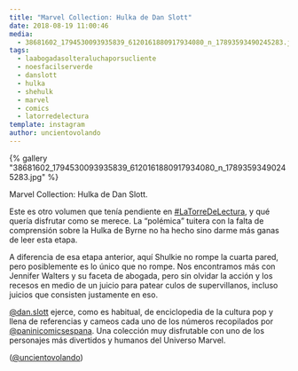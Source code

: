 ```yaml
---
title: "Marvel Collection: Hulka de Dan Slott"
date: 2018-08-19 11:00:46
media: 
  - 38681602_1794530093935839_6120161880917934080_n_17893593490245283.jpg
tags: 
  - laabogadasolteraluchaporsucliente
  - noesfacilserverde
  - danslott
  - hulka
  - shehulk
  - marvel
  - comics
  - latorredelectura
template: instagram
author: uncientovolando
---
```


{% gallery "38681602_1794530093935839_6120161880917934080_n_17893593490245283.jpg" %}

Marvel Collection: Hulka de Dan Slott.

Este es otro volumen que tenía pendiente en [#LaTorreDeLectura](/etiquetas/latorredelectura), y qué quería disfrutar como se merece. La “polémica” tuitera con la falta de comprensión sobre la Hulka de Byrne no ha hecho sino darme más ganas de leer esta etapa.

A diferencia de esa etapa anterior, aquí Shulkie no rompe la cuarta pared, pero posiblemente es lo único que no rompe. Nos encontramos más con Jennifer Walters y su faceta de abogada, pero sin olvidar la acción y los recesos en medio de un juicio para patear culos de supervillanos, incluso juicios que consisten justamente en eso.

[@dan.slott](https://instagram.com/dan.slott) ejerce, como es habitual, de enciclopedia de la cultura pop y llena de referencias y cameos cada uno de los números recopilados por [@paninicomicsespana](https://instagram.com/paninicomicsespana). Una colección muy disfrutable con uno de los personajes más divertidos y humanos del Universo Marvel.

([@uncientovolando](https://instagram.com/uncientovolando))
